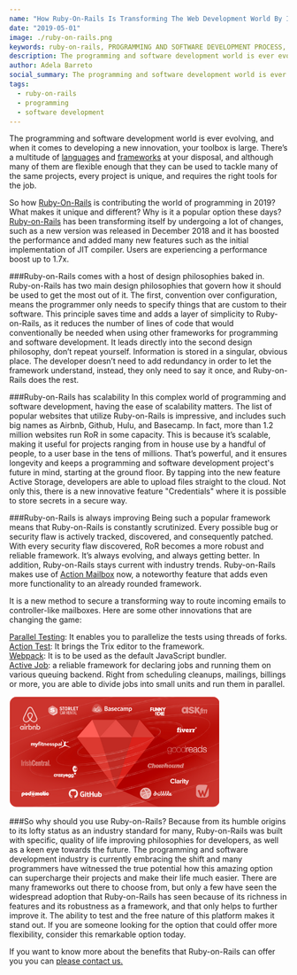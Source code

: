 ```yaml
---
name: "How Ruby-On-Rails Is Transforming The Web Development World By Innovating Programming And Software Development"
date: "2019-05-01"
image: ./ruby-on-rails.png
keywords: ruby-on-rails, PROGRAMMING AND SOFTWARE DEVELOPMENT PROCESS, programming and software development, software development., programming, softwaredevelopment
description: The programming and software development world is ever evolving, and when it comes to developing a new innovation, your toolbox is large. There’s a multitude of languages and frameworks at your disposal, and although many of them are flexible enough that they can be used to tackle many of the same projects, every project is unique, and requires the right tools for the job.
author: Adela Barreto
social_summary: The programming and software development world is ever evolving, and when it comes to developing a new innovation, your toolbox is large. There’s a multitude of languages and frameworks at your disposal, and although many of them are flexible enough that they can be used to tackle many of the same projects, every project is unique, and requires the right tools for the job.
tags:
  - ruby-on-rails
  - programming
  - software development
---
```

The programming and software development world is ever evolving, and when it comes to developing a new innovation, your toolbox is large. There’s a multitude of [languages](https://www.computerscience.org/resources/computer-programming-languages/) and [frameworks](https://magora-systems.com/app-development-framework/) at your disposal, and although many of them are flexible enough that they can be used to tackle many of the same projects, every project is unique, and requires the right tools for the job.

So how [Ruby-On-Rails](https://guides.rubyonrails.org/getting_started.html) is contributing the world of programming in 2019? What makes it unique and different? Why is it a popular option these days?
[Ruby-on-Rails](https://guides.rubyonrails.org/getting_started.html) has been transforming itself by undergoing a lot of changes, such as a new version was released in December 2018 and it has boosted the performance and added many new features such as the initial implementation of JIT compiler. Users are experiencing a performance boost up to 1.7x.

###Ruby-on-Rails comes with a host of design philosophies baked in.
Ruby-on-Rails has two main design philosophies that govern how it should be used to get the most out of it. The first, convention over configuration, means the programmer only needs to specify things that are custom to their software. This principle saves time and adds a layer of simplicity to Ruby-on-Rails, as it reduces the number of lines of code that would conventionally be needed when using other frameworks for programming and software development. 
It leads directly into the second design philosophy, don’t repeat yourself. Information is stored in a singular, obvious place. The developer doesn’t need to add redundancy in order to let the framework understand, instead, they only need to say it once, and Ruby-on-Rails does the rest.

###Ruby-on-Rails has scalability
In this complex world of programming and software development, having the ease of scalability matters.
The list of popular websites that utilize Ruby-on-Rails is impressive, and includes such big names as Airbnb, Github, Hulu, and Basecamp. In fact, more than 1.2 million websites run RoR in some capacity. This is because it’s scalable, making it useful for projects ranging from in house use by a handful of people, to a user base in the tens of millions. That’s powerful, and it ensures longevity and keeps a programming and software development project's future in mind, starting at the ground floor. 
By tapping into the new feature Active Storage, developers are able to upload files straight to the cloud. Not only this, there is a new innovative feature "Credentials" where it is possible to store secrets in a secure way.

###Ruby-on-Rails is always improving
Being such a popular framework means that Ruby-on-Rails is constantly scrutinized. Every possible bug or security flaw is actively tracked, discovered, and consequently patched. With every security flaw discovered, RoR becomes a more robust and reliable framework. It’s always evolving, and always getting better. In addition, Ruby-on-Rails stays current with industry trends. Ruby-on-Rails makes use of [Action Mailbox](https://edgeguides.rubyonrails.org/action_mailbox_basics.html) now, a noteworthy feature that adds even more functionality to an already rounded framework. 

It is a new method to secure a transforming way to route incoming emails to controller-like mailboxes. Here are some other innovations that are changing the game:

[Parallel Testing](https://support.smartbear.com/testcomplete/docs/testing-approaches/parallel-testing.html): It enables you to parallelize the tests using threads of forks.\
[Action Test](https://medium.freecodecamp.org/quick-look-at-action-text-in-rails-6-0-12a8f9f7597f): It brings the Trix editor to the framework.\
[Webpack](https://webpack.js.org/): It is to be used as the default JavaScript bundler.\
[Active Job](https://densitylabs.io/blog/implementing-action-cable-and-active-job-in-rails-5): a reliable framework for declaring jobs and running them on various queuing backend. Right from scheduling cleanups, mailings, billings or more, you are able to divide jobs into small units and run them in parallel.

![Programming and Software development](./card.png)


###So why should you use Ruby-on-Rails?
Because from its humble origins to its lofty status as an industry standard for many, Ruby-on-Rails was built with specific, quality of life improving philosophies for developers, as well as a keen eye towards the future. The programming and software development industry is currently embracing the shift and many programmers have witnessed the true potential how this amazing option can supercharge their projects and make their life much easier. There are many frameworks out there to choose from, but only a few have seen the widespread adoption that Ruby-on-Rails has seen because of its richness in features and its robustness as a framework, and that only helps to further improve it.
The ability to test and the free nature of this platform makes it stand out. If you are someone looking for the option that could offer more flexibility, consider this remarkable option today.

If you want to know more about the benefits that Ruby-on-Rails can offer you you can [please contact us.](https://densitylabs.io/contact-us)

